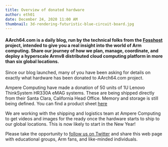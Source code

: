 ```yaml
---
title: Overview of donated hardware
author: eth01
date: December 24, 2020 11:00 AM
thumbnail: 3d-rendering-futuristic-blue-circuit-board.jpg
---
```


#### AArch64.com is a daily blog, run by the technical folks from the [Fosshost](https://fosshost.org) project, intended to give you a real insight into the world of Arm computing. Share our journey of how we plan, manage, coordinate, and deploy a hyperscale Armv8 distributed cloud computing platform in more than six global locations.

Since our blog launched, many of you have been asking for details on exactly what hardware has been donated to AArch64.com project.

Ampere Computing have made a donation of 50 units of 1U Lenovo ThinkSystem HR330A eMAG systems.  These are being shipped directly from their Santa Clara, California Head Office.  Memory and storage is still being defined.  You can find a product sheet <a href="https://amperecomputing.com/wp-content/uploads/2019/04/Lenovo_ThinkSystem_HR330A_PB_20190409.pdf">here</a>

We are working with the shipping and logistics team at Ampere Computing to get videos and images for the ready once the hardware starts to ship to our global locations.  This is now likely to start in the New Year!
  
Please take the opportunity to [follow us on
Twitter](https://twitter.com/fosshostorg) and share this web page with educational
groups, Arm fans, and like-minded individuals.

